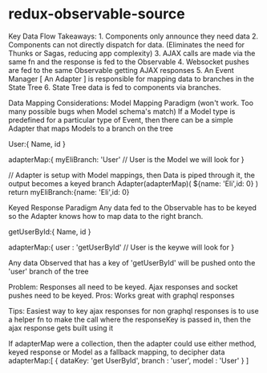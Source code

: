 # redux-observable-source

Key  Data Flow Takeaways:
	1. Components only announce they need data
	2. Components can not directly dispatch for data. (Eliminates the need for Thunks or Sagas, reducing app complexity)
	3. AJAX calls are made via the same fn and the response is fed to the Observable
	4. Websocket pushes are fed to the same Observable getting AJAX responses
	5. An Event Manager [ An Adapter ] is responsible for mapping data to branches in the State Tree
	6. State Tree data is fed to components via branches.


Data Mapping Considerations:
Model Mapping Paradigm (won't work. Too many possible bugs when Model schema's match)
If a Model type is predefined for a particular type of Event, then there can be a simple Adapter that maps Models to a branch on the tree

User:{
	Name,
	id
}

adapterMap:{
	myEliBranch: 'User' // User is the Model we will look for
}

// Adapter is setup with Model mappings, then Data is piped through it, the output becomes a keyed branch
  Adapter(adapterMap)( ${name: 'Eli',id: 0} )
        return myEliBranch:{name: 'Eli',id: 0}

Keyed Response Paradigm
 Any data fed to the Observable has to be keyed so the Adapter knows how to map data to the right branch.

getUserById:{
	Name,
	id
}

adapterMap:{
	user : 'getUserById' // User is the keywe will look for
}

Any data Observed that has a key of 'getUserById' will be pushed onto the 'user' branch of the tree

Problem: Responses all need to be keyed. Ajax responses and socket pushes need to be keyed.
Pros: Works great with graphql responses

Tips: Easiest way to key ajax responses for non graphql responses is to use a helper fn to make the call where the responseKey is passed in, then the ajax response gets built using it



If adapterMap were a collection, then the adapter could use either method, keyed response or Model as a fallback mapping, to decipher data
adapterMap:[
	{
	dataKey: 'get UserById',
	branch : 'user',
	model : 'User'
	}
]
